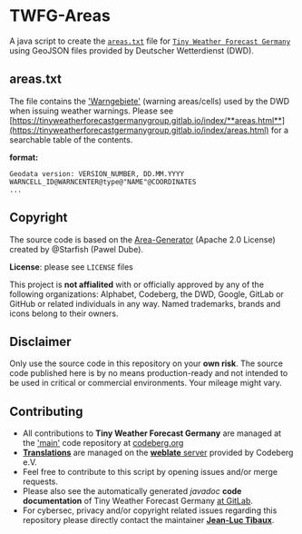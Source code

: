 # TWFG-Areas

A java script to create the [`areas.txt`](https://eugentoptic44.github.io/twfg-areas/areas.txt) file for [`Tiny Weather Forecast Germany`](https://codeberg.org/Starfish/TinyWeatherForecastGermany) using GeoJSON files provided by Deutscher Wetterdienst (DWD).

## areas.txt

The file contains the ['Warngebiete'](https://www.dwd.de/DE/wetter/warnungen/warnWetter_node.html) (warning areas/cells) used by the DWD when issuing weather warnings. Please see [https://tinyweatherforecastgermanygroup.gitlab.io/index/**areas.html**](https://tinyweatherforecastgermanygroup.gitlab.io/index/areas.html) for a searchable table of the contents.

**format:**

```
Geodata version: VERSION_NUMBER, DD.MM.YYYY
WARNCELL_ID@WARNCENTER@type@"NAME"@COORDINATES
...
```

## Copyright

The source code is based on the [Area-Generator](https://codeberg.org/Starfish/Area-Generator) (Apache 2.0 License) created by @Starfish (Pawel Dube).

**License**: please see `LICENSE` files

This project is **not affialited** with or officially approved by any of the following organizations: Alphabet, Codeberg, the DWD, Google, GitLab or GitHub or related individuals in any way. Named trademarks, brands and icons belong to their owners.

## Disclaimer

Only use the source code in this repository on your **own risk**. The source code published here is by no means production-ready and not intended to be used in critical or commercial environments. Your mileage might vary.

## Contributing

* All contributions to **Tiny Weather Forecast Germany** are managed at the ['main'](https://codeberg.org/Starfish/TinyWeatherForecastGermany) code repository at [codeberg.org](https://codeberg.org/Starfish/TinyWeatherForecastGermany)
* [**Translations**](https://translate.codeberg.org/engage/tiny-weather-forecast-germany/) are managed on the [**weblate** server](https://translate.codeberg.org/projects/tiny-weather-forecast-germany/) provided by Codeberg e.V.
* Feel free to contribute to this script by opening issues and/or merge requests.
* Please also see the automatically generated *javadoc* **code documentation** of Tiny Weather Forecast Germany [at GitLab](https://gitlab.com/tinyweatherforecastgermanygroup/twfg-javadoc).
* For cybersec, privacy and/or copyright related issues regarding this repository please directly contact the maintainer [**Jean-Luc Tibaux**](https://codeberg.org/eUgEntOptIc44).
